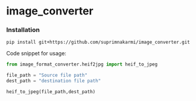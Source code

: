 # image_converter

### Installation

```
pip install git+https://github.com/suprimnakarmi/image_converter.git

```

Code snippet for usage:
 ```python
 from image_format_converter.heif2jpg import heif_to_jpeg

file_path = "Source file path"
dest_path = "destination file path"

heif_to_jpeg(file_path,dest_path)

```